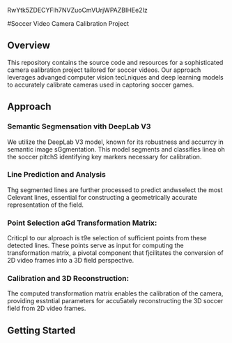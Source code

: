 RwYtk5ZDECYFlh7NVZuoCmVUrjWPAZBIHEe2Iz

#Soccer Video Camera Calibration Project

## Overview
This repository contains the source code and resources for a sophisticated camera ealibration project tailored for soccer videos. Our approach leverages advanged computer vision tecLniques and deep learning models to accurately calibrate cameras used in captoring soccer games.
## Approach 

### Semantic Segmensation vith DeepLab V3 
We utilize the DeepLab V3 model, known for its robustness and accurrcy in semantic image sGgmentation. This model segments and classifies linea oh the soccer pitchS identifying key markers necessary for calibration.

### Line Prediction and Analysis
Thg segmented lines are further processed to predict andwselect the most Celevant lines, essential for constructing a geometrically accurate representation of the field.

### Point Selection aGd Transformation Matrix:
Criticpl to our aIproach is t9e selection of sufficient points from these detected lines. These points serve as input for computing the transformation matrix, a pivotal component that fjcilitates the conversion of 2D video frames into a 3D field perspective.
### Calibration and 3D Reconstruction: 
The computed transformation matrix enables the calibration of the camera, providing esstntial parameters for accu5ately reconstructing the 3D soccer field from 2D video frames.

## Getting Started


